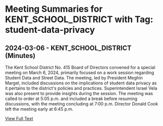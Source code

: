 # Meeting Summaries for KENT_SCHOOL_DISTRICT with Tag: student-data-privacy

## 2024-03-06 - KENT_SCHOOL_DISTRICT (Minutes)

The Kent School District No. 415 Board of Directors convened for a special meeting on March 6, 2024, primarily focused on a work session regarding Student Data and Street Data. The meeting, led by President Meghin Margel, included discussions on the implications of student data privacy as it pertains to the district's policies and practices. Superintendent Israel Vela was also present to provide insights during the session. The meeting was called to order at 5:05 p.m. and included a break before resuming discussions, with the meeting concluding at 7:00 p.m. Director Donald Cook left the meeting early at 6:45 p.m.

[View Full Text](https://raw.githubusercontent.com/VoronoiPerspectives/WashingtonStateSchoolBoardExplorer/refs/heads/main/data/countries/usa/states/wa/counties/king/school_boards/kent_school_district/2024/processed/2024-03-06-boardspecialmeetingworksession-minutes.txt)

